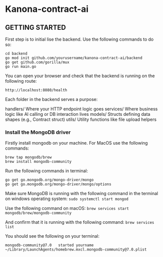 # Kanona-contract-ai

## GETTING STARTED

First step is to initial lise the backend. Use the following commands to do so:

```
cd backend
go mod init github.com/yourusername/kanona-contract-ai/backend
go get github.com/gorilla/mux
go run main.go
```

You can open your browser and check that the backend is running on the following route:

`http://localhost:8080/health`

Each folder in the backend serves a purpose: 

handlers/	Where your HTTP endpoint logic goes
services/	Where business logic like AI calling or DB interaction lives
models/	Structs defining data shapes (e.g., Contract struct)
utils/	Utility functions like file upload helpers

### Install the MongoDB driver

Firstly install mongodb on your machine. For MacOS use the following commands:

```
brew tap mongodb/brew
brew install mongodb-community
```

Run the following commands in terminal:

```
go get go.mongodb.org/mongo-driver/mongo
go get go.mongodb.org/mongo-driver/mongo/options
```

Make sure MongoDB is running with the following command in the terminal on windows operating system:
`sudo systemctl start mongod`

Use the following command on macOS: 
`brew services start mongodb/brew/mongodb-community`

And confirm that it is running with the following command:
`brew services list`

You should see the following on your terminal:
```Name                     Status  User     File
mongodb-community@7.0   started yourname ~/Library/LaunchAgents/homebrew.mxcl.mongodb-community@7.0.plist
```


